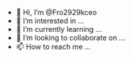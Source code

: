 - 👋 Hi, I’m @Fro2929kceo
- 👀 I’m interested in ...
- 🌱 I’m currently learning ...
- 💞️ I’m looking to collaborate on ...
- 📫 How to reach me ...

<!---
Fro2929kceo/Fro2929kceo is a ✨ special ✨ repository because its `README.md` (this file) appears on your GitHub profile.
You can click the Preview link to take a look at your changes.
--->

